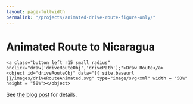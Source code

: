 ```yaml
---
layout: page-fullwidth
permalink: "/projects/animated-drive-route-figure-only/"
---
```



# Animated Route to Nicaragua

<div id="driveRouteContainer">
	
	<a class="button left r15 small radius" onclick="draw('driveRouteObj','drivePath');">Draw Route</a>
	<object id="driveRouteObj" data="{{ site.baseurl }}/images/driveRouteAnimated.svg" type="image/svg+xml" width = "50%" height = "50%"></object>
	
</div>

<script src="{{ site.baseurl }}/assets/js/drawDriveRoute.js"></script>

See [the blog post][1] for details.

[1]: /blog/2016/03/31/animated-svg-r
